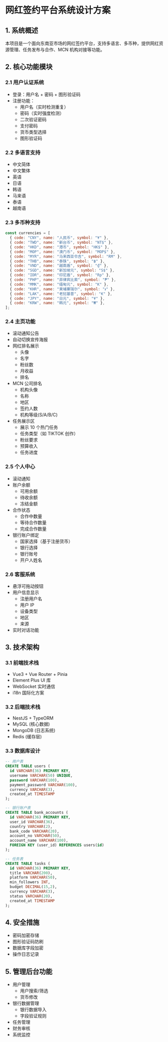 # 网红签约平台系统设计方案

## 1. 系统概述

本项目是一个面向东南亚市场的网红签约平台，支持多语言、多币种，提供网红资源管理、任务发布与合作、MCN 机构对接等功能。

## 2. 核心功能模块

### 2.1 用户认证系统

- 登录：用户名 + 密码 + 图形验证码
- 注册功能：
  - 用户名（实时检测重复）
  - 密码（实时强度检测）
  - 二次验证密码
  - 支付密码
  - 货币类型选择
  - 图形验证码

### 2.2 多语言支持

- 中文简体
- 中文繁体
- 英语
- 日语
- 韩语
- 马来语
- 泰语
- 越南语

### 2.3 多币种支持

```javascript
const currencies = [
  { code: "CNY", name: "人民币", symbol: "¥" },
  { code: "TWD", name: "新台币", symbol: "NT$" },
  { code: "HKD", name: "港币", symbol: "HK$" },
  { code: "MOP", name: "澳门币", symbol: "MOP$" },
  { code: "MYR", name: "马来西亚令吉", symbol: "RM" },
  { code: "THB", name: "泰铢", symbol: "฿" },
  { code: "VND", name: "越南盾", symbol: "₫" },
  { code: "SGD", name: "新加坡元", symbol: "S$" },
  { code: "IDR", name: "印尼盾", symbol: "Rp" },
  { code: "PHP", name: "菲律宾比索", symbol: "₱" },
  { code: "MMK", name: "缅甸元", symbol: "K" },
  { code: "KHR", name: "柬埔寨瑞尔", symbol: "៛" },
  { code: "LAK", name: "老挝基普", symbol: "₭" },
  { code: "JPY", name: "日元", symbol: "¥" },
  { code: "KRW", name: "韩元", symbol: "₩" },
];
```

### 2.4 主页功能

- 滚动通知公告
- 自动切换宣传海报
- 网红排名展示
  - 头像
  - 名字
  - 粉丝数
  - 月收益
  - 排名
- MCN 公司排名
  - 机构头像
  - 名称
  - 地区
  - 签约人数
  - 机构等级(S/A/B/C)
- 任务展示区
  - 展示 10 个热门任务
  - 任务类型（如 TIKTOK 创作）
  - 粉丝要求
  - 预算收入
  - 任务进度

### 2.5 个人中心

- 滚动通知
- 账户余额
  - 可用余额
  - 待收余额
  - 冻结金额
- 合作状态
  - 合作中数量
  - 等待合作数量
  - 完成合作数量
- 银行账户绑定
  - 国家选择（基于注册货币）
  - 银行选择
  - 银行账号
  - 开户人姓名

### 2.6 客服系统

- 悬浮可拖动按钮
- 用户信息显示
  - 注册用户名
  - 用户 IP
  - 设备类型
  - 地区
  - 来源
- 实时对话功能

## 3. 技术架构

### 3.1 前端技术栈

- Vue3 + Vue Router + Pinia
- Element Plus UI 库
- WebSocket 实时通信
- i18n 国际化方案

### 3.2 后端技术栈

- NestJS + TypeORM
- MySQL (核心数据)
- MongoDB (日志系统)
- Redis (缓存层)

### 3.3 数据库设计

```sql
-- 用户表
CREATE TABLE users (
  id VARCHAR(36) PRIMARY KEY,
  username VARCHAR(50) UNIQUE,
  password VARCHAR(100),
  payment_password VARCHAR(100),
  currency VARCHAR(3),
  created_at TIMESTAMP
);

-- 银行账户表
CREATE TABLE bank_accounts (
  id VARCHAR(36) PRIMARY KEY,
  user_id VARCHAR(36),
  country VARCHAR(2),
  bank_code VARCHAR(20),
  account_no VARCHAR(50),
  account_name VARCHAR(100),
  FOREIGN KEY (user_id) REFERENCES users(id)
);

-- 任务表
CREATE TABLE tasks (
  id VARCHAR(36) PRIMARY KEY,
  title VARCHAR(200),
  platform VARCHAR(50),
  min_followers INT,
  budget DECIMAL(15,2),
  currency VARCHAR(3),
  status VARCHAR(20),
  created_at TIMESTAMP
);
```

## 4. 安全措施

- 密码加密存储
- 图形验证码防刷
- 数据库字段加密
- 操作日志记录

## 5. 管理后台功能

- 用户管理
  - 用户搜索/筛选
  - 货币修改
- 银行数据管理
  - 银行数据导入
  - 字段验证规则
- 任务管理
- 财务审核
- 系统监控
